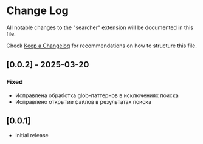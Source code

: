 # Change Log

All notable changes to the "searcher" extension will be documented in this file.

Check [Keep a Changelog](http://keepachangelog.com/) for recommendations on how to structure this file.

## [0.0.2] - 2025-03-20
### Fixed
- Исправлена обработка glob-паттернов в исключениях поиска
- Исправлено открытие файлов в результатах поиска

## [0.0.1]
- Initial release
